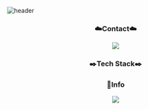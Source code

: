 ![header](https://capsule-render.vercel.app/api?type=venom&section=header&height=300&text=Hello&fontAlignX=50&fontAlignY=45&color=gradient&fontSize=100&fontColor=FFCC99&desc=It's%20PYeonju%20GitHub)

<h3 align="center">☁️Contact☁️</h3>

<p align="center">
<img src="https://img.shields.io/badge/pometeus98@gmail.com-EA4335?style=flat-square&logo=Android&logoColor=white"/>
  </a>
</p>

<h3 align="center">✒️Tech Stack✒️</h3>


<h3 align="center">📢Info</h3>

<p align="center">
  <a href="https://github.com/PYeonju?tab=repositories">
    <img src="https://github-readme-stats.vercel.app/api?username=PYeonju&theme=shadow_green&show_icons=true" />
  </a>
</p>




